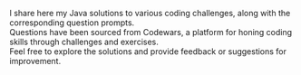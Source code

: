 I share here my Java solutions to various coding challenges, along with the corresponding question prompts.    
Questions have been sourced from Codewars, a platform for honing coding skills through challenges and exercises.    
Feel free to explore the solutions and provide feedback or suggestions for improvement.

